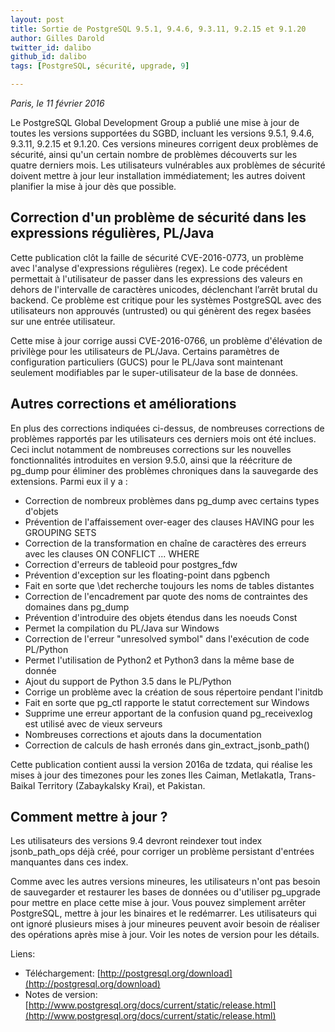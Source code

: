 ```yaml
---
layout: post
title: Sortie de PostgreSQL 9.5.1, 9.4.6, 9.3.11, 9.2.15 et 9.1.20
author: Gilles Darold
twitter_id: dalibo
github_id: dalibo
tags: [PostgreSQL, sécurité, upgrade, 9]

---
```

*Paris, le 11 février 2016*

Le PostgreSQL Global Development Group a publié une mise à jour de toutes les versions supportées du SGBD, incluant les versions 9.5.1, 9.4.6, 9.3.11, 9.2.15 et 9.1.20. Ces versions mineures corrigent deux problèmes de sécurité, ainsi qu'un certain nombre de problèmes découverts sur les quatre derniers mois. Les utilisateurs vulnérables aux problèmes de sécurité doivent mettre à jour leur installation immédiatement; les autres doivent planifier la mise à jour dès que possible.

<!--MORE-->

## Correction d'un problème de sécurité dans les expressions régulières, PL/Java

Cette publication clôt la faille de sécurité CVE-2016-0773, un problème avec l'analyse d'expressions régulières (regex). Le code précédent permettait à l'utilisateur de passer dans les expressions des valeurs en dehors de l'intervalle de caractères unicodes, déclenchant l’arrêt brutal du backend. Ce problème est critique pour les systèmes PostgreSQL avec des utilisateurs non approuvés (untrusted) ou qui génèrent des regex basées sur une entrée utilisateur.

Cette mise à jour corrige aussi CVE-2016-0766, un problème d'élévation de privilège pour les utilisateurs de PL/Java. Certains paramètres de configuration particuliers (GUCS) pour le PL/Java sont maintenant seulement modifiables par le super-utilisateur de la base de données.

## Autres corrections et améliorations

En plus des corrections indiquées ci-dessus, de nombreuses corrections de problèmes rapportés par les utilisateurs ces derniers mois ont été inclues. Ceci inclut notamment de nombreuses corrections sur les nouvelles fonctionnalités introduites en version 9.5.0, ainsi que la réécriture de pg_dump pour éliminer des problèmes chroniques dans la sauvegarde des extensions. Parmi eux il y a :


* Correction de nombreux problèmes dans pg_dump avec certains types d'objets
* Prévention de l'affaissement over-eager des clauses HAVING pour les GROUPING SETS
* Correction de la transformation en chaîne de caractères des erreurs avec les clauses ON CONFLICT ... WHERE
* Correction d'erreurs de tableoid pour postgres_fdw
* Prévention d'exception sur les floating-point dans pgbench
* Fait en sorte que \det recherche toujours les noms de tables distantes
* Correction de l'encadrement par quote des noms de contraintes des domaines dans pg_dump
* Prévention d'introduire des objets étendus dans les noeuds Const
* Permet la compilation du PL/Java sur Windows
* Correction de l'erreur "unresolved symbol" dans l'exécution de code PL/Python
* Permet l'utilisation de Python2 et Python3 dans la même base de donnée
* Ajout du support de Python 3.5 dans le PL/Python
* Corrige un problème avec la création de sous répertoire pendant l'initdb
* Fait en sorte que pg_ctl rapporte le statut correctement sur Windows
* Supprime une erreur apportant de la confusion quand pg_receivexlog est utilisé avec de vieux serveurs
* Nombreuses corrections et ajouts dans la documentation
* Correction de calculs de hash erronés dans gin_extract_jsonb_path()

Cette publication contient aussi la version 2016a de tzdata, qui réalise les mises à jour des timezones pour les zones Iles Caiman, Metlakatla, Trans-Baikal Territory (Zabaykalsky Krai), et Pakistan.

## Comment mettre à jour ?

Les utilisateurs des versions 9.4 devront reindexer tout index jsonb_path_ops déjà créé, pour corriger un problème persistant d'entrées manquantes dans ces index.

Comme avec les autres versions mineures, les utilisateurs n'ont pas besoin de sauvegarder et restaurer les bases de données ou d'utiliser pg_upgrade pour mettre en place cette mise à jour. Vous pouvez simplement arrêter PostgreSQL, mettre à jour les binaires et le redémarrer. Les utilisateurs qui ont ignoré plusieurs mises à jour mineures peuvent avoir besoin de réaliser des opérations après mise à jour. Voir les notes de version pour les détails.

Liens:

  * Téléchargement: [http://postgresql.org/download](http://postgresql.org/download)
  * Notes de version: [http://www.postgresql.org/docs/current/static/release.html](http://www.postgresql.org/docs/current/static/release.html)


